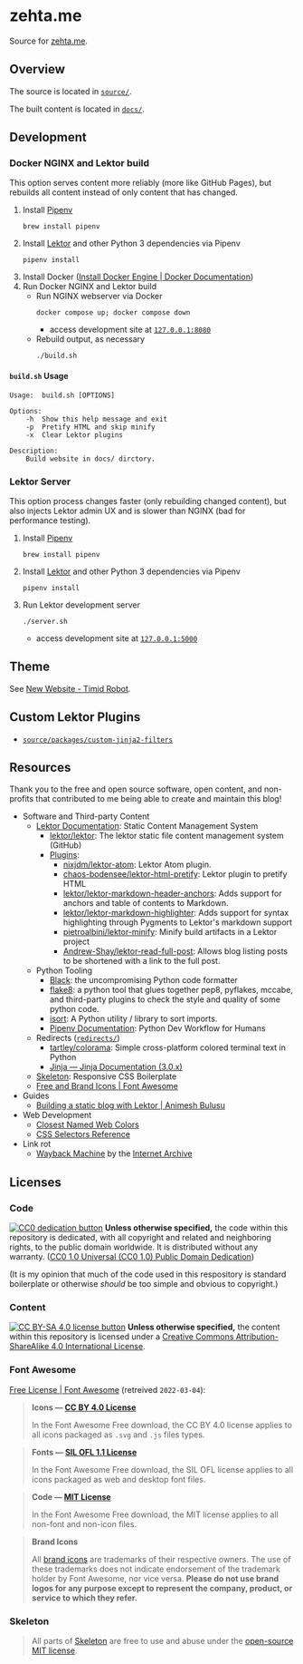 # zehta.me

Source for [zehta.me][zehta-me].

[zehta-me]: https://zehta.me/


## Overview

The source is located in [`source/`](source/).

The built content is located in [`docs/`](docs/).


## Development


### Docker NGINX and Lektor build

This option serves content more reliably (more like GitHub Pages), but rebuilds
all content instead of only content that has changed.

1. Install [Pipenv][pipenv]
    ```shell
    brew install pipenv
    ```
2. Install [Lektor][lektor] and other Python 3 dependencies via Pipenv
    ```shell
    pipenv install
    ```
3. Install Docker ([Install Docker Engine | Docker
   Documentation][installdocker])
4. Run Docker NGINX and Lektor build
   - Run NGINX webserver via Docker
        ```shell
        docker compose up; docker compose down
        ```
     - access development site at [`127.0.0.1:8080`](http://127.0.0.1:8080/)
   - Rebuild output, as necessary
        ```shell
        ./build.sh
        ```

[pipenv]: https://docs.pipenv.org/en/latest/
[lektor]: https://www.getlektor.com/docs/
[installdocker]: https://docs.docker.com/engine/install/


#### `build.sh` Usage

```
Usage:  build.sh [OPTIONS]

Options:
    -h  Show this help message and exit
    -p  Pretify HTML and skip minify
    -x  Clear Lektor plugins

Description:
    Build website in docs/ dirctory.
```


### Lektor Server

This option process changes faster (only rebuilding changed content), but also
injects Lektor admin UX and is slower than NGINX (bad for performance testing).

1. Install [Pipenv][pipenv]
    ```shell
    brew install pipenv
    ```
2. Install [Lektor][lektor] and other Python 3 dependencies via Pipenv
    ```shell
    pipenv install
    ```
3. Run Lektor development server
    ```shell
    ./server.sh
    ```
   - access development site at [`127.0.0.1:5000`](http://127.0.0.1:5000/)

[pipenv]: https://docs.pipenv.org/en/latest/
[lektor]: https://www.getlektor.com/docs/


## Theme

See [New Website - Timid Robot](https://zehta.me/2019/12/new-website/).


## Custom Lektor Plugins

- [`source/packages/custom-jinja2-filters`][custom-jinja2-filters]

[custom-jinja2-filters]: source/packages/custom-jinja2-filters


## Resources

Thank you to the free and open source software, open content, and non-profits
that contributed to me being able to create and maintain this blog!

- Software and Third-party Content
  - [Lektor Documentation][lektor]: Static Content Management System
    - [lektor/lektor][lektorgh]: The lektor static file content management
      system (GitHub)
    - [Plugins][plugins]:
      - [nixjdm/lektor-atom][atom]: Lektor Atom plugin.
      - [chaos-bodensee/lektor-html-pretify][pretify]: Lektor plugin to pretify
        HTML
      - [lektor/lektor-markdown-header-anchors][md-header]: Adds support for
        anchors and table of contents to Markdown.
      - [lektor/lektor-markdown-highlighter][highlighter]: Adds support for
        syntax highlighting through Pygments to Lektor's markdown support
      - [pietroalbini/lektor-minify][minify]: Minify build artifacts in a
        Lektor project
      - [Andrew-Shay/lektor-read-full-post][read-full]: Allows blog listing
        posts to be shortened with a link to the full post.
  - Python Tooling
    - [Black][black]: the uncompromising Python code formatter
    - [flake8][flake8]: a python tool that glues together pep8, pyflakes,
      mccabe, and third-party plugins to check the style and quality of some
      python code.
    - [isort][isort]: A Python utility / library to sort imports.
    - [Pipenv Documentation][pipenv]: Python Dev Workflow for Humans
  - Redirects ([`redirects/`](redirects/))
    - [tartley/colorama][colorama]: Simple cross-platform colored terminal text
      in Python
    - [Jinja — Jinja Documentation (3.0.x)][jinja]
  - [Skeleton][skeleton]: Responsive CSS Boilerplate
  - [Free and Brand Icons | Font Awesome][icons]
- Guides
  - [Building a static blog with Lektor | Animesh Bulusu][building]
- Web Development
  - [Closest Named Web Colors][closecolors]
  - [CSS Selectors Reference][selectors]
- Link rot
  - [Wayback Machine][wayback] by the [Internet Archive][archive]

[lektorgh]: https://github.com/lektor/lektor
[plugins]: https://www.getlektor.com/docs/plugins/
[atom]: https://github.com/nixjdm/lektor-atom
[pretify]: https://github.com/chaos-bodensee/lektor-html-pretify
[md-header]: https://github.com/lektor/lektor-markdown-header-anchors
[highlighter]: https://github.com/lektor/lektor-markdown-highlighter
[minify]: https://github.com/pietroalbini/lektor-minify
[read-full]: https://github.com/Andrew-Shay/lektor-read-full-post
[black]: https://github.com/psf/black
[flake8]: https://gitlab.com/pycqa/flake8
[isort]: https://pycqa.github.io/isort/
[colorama]: https://github.com/tartley/colorama
[jinja]: https://jinja.palletsprojects.com/en/3.0.x/
[skeleton]: http://getskeleton.com/
[icons]: https://fontawesome.com/icons?d=gallery&s=brands&m=free
[building]: https://animesh.blog/building-a-static-blog-with-lektor/
[closecolors]: https://wismuth.com/webcolors.html
[selectors]: https://www.w3schools.com/cssref/css_selectors.asp
[wayback]: https://web.archive.org/
[archive]: https://archive.org/


## Licenses


### Code

[![CC0 dedication button][cc-zero-png]][cc-zero]
**Unless otherwise specified,** the code within this repository is dedicated,
with all copyright and related and neighboring rights, to the public domain
worldwide. It is distributed without any warranty. ([CC0 1.0 Universal (CC0
1.0) Public Domain Dedication][cc-zero])

(It is my opinion that much of the code used in this respository is standard
boilerplate or otherwise *should* be too simple and obvious to copyright.)

[cc-zero-png]: https://licensebuttons.net/l/zero/1.0/88x31.png#floatleft "CC0 1.0 dedication button"
[cc-zero]: https://creativecommons.org/publicdomain/zero/1.0/ "CC0 1.0 Universal (CC0 1.0) Public Domain Dedication"


### Content

[![CC BY-SA 4.0 license button][cc-by-sa-png]][cc-by-sa]
**Unless otherwise specified,** the content within this repository is licensed
under a [Creative Commons Attribution-ShareAlike 4.0 International
License][cc-by-sa].

[cc-by-sa-png]: https://licensebuttons.net/l/by-sa/4.0/88x31.png#floatleft "CC BY-SA 4.0 license button"
[cc-by-sa]: https://creativecommons.org/licenses/by-sa/4.0/ "Creative Commons Attribution-ShareAlike 4.0 International License"


### Font Awesome

[Free License | Font Awesome](https://fontawesome.com/license/free) (retreived
`2022-03-04`):
> **Icons — [CC BY 4.0 License](https://creativecommons.org/licenses/by/4.0/)**
>
> In the Font Awesome Free download, the CC BY 4.0 license applies to all icons
> packaged as `.svg` and `.js` files types.

> **Fonts — [SIL OFL 1.1 License](https://scripts.sil.org/OFL)**
>
> In the Font Awesome Free download, the SIL OFL license applies to all icons
> packaged as web and desktop font files.

> **Code — [MIT License](https://opensource.org/licenses/MIT)**
>
> In the Font Awesome Free download, the MIT license applies to all non-font
> and non-icon files.

> **Brand Icons**
>
> All [brand icons](https://fontawesome.com/search?p=1&s=brands) are trademarks
> of their respective owners. The use of these trademarks does not indicate
> endorsement of the trademark holder by Font Awesome, nor vice versa. **Please
> do not use brand logos for any purpose except to represent the company,
> product, or service to which they refer.**


### Skeleton

> All parts of [Skeleton][skeleton-gh] are free to use and abuse under the
> [open-source MIT license][mit].

[skeleton-gh]: https://github.com/dhg/Skeleton
[mit]: https://github.com/dhg/Skeleton/blob/master/LICENSE.md

